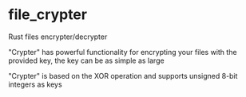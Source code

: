 # file_crypter
Rust files encrypter/decrypter

"Crypter" has powerful functionality for encrypting your files with the provided key,
the key can be as simple as large

"Crypter" is based on the XOR operation and supports unsigned 8-bit integers as keys
